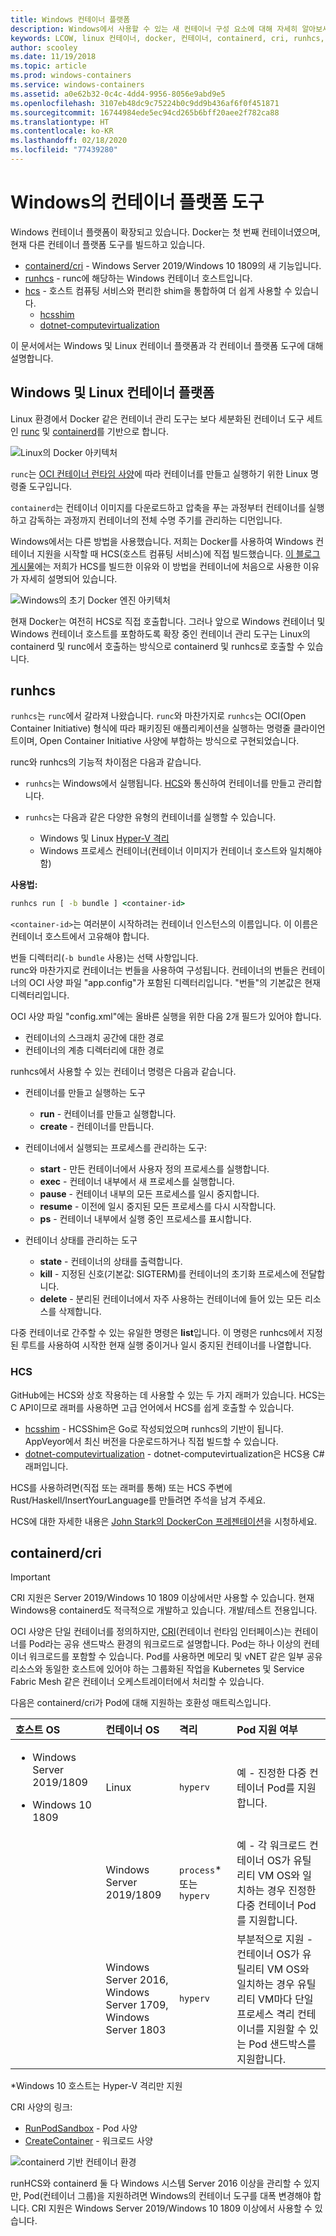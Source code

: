 ```yaml
---
title: Windows 컨테이너 플랫폼
description: Windows에서 사용할 수 있는 새 컨테이너 구성 요소에 대해 자세히 알아보세요.
keywords: LCOW, linux 컨테이너, docker, 컨테이너, containerd, cri, runhcs, runc
author: scooley
ms.date: 11/19/2018
ms.topic: article
ms.prod: windows-containers
ms.service: windows-containers
ms.assetid: a0e62b32-0c4c-4dd4-9956-8056e9abd9e5
ms.openlocfilehash: 3107eb48dc9c75224b0c9dd9b436af6f0f451871
ms.sourcegitcommit: 16744984ede5ec94cd265b6bff20aee2f782ca88
ms.translationtype: HT
ms.contentlocale: ko-KR
ms.lasthandoff: 02/18/2020
ms.locfileid: "77439280"
---
```

# <a name="container-platform-tools-on-windows"></a>Windows의 컨테이너 플랫폼 도구

Windows 컨테이너 플랫폼이 확장되고 있습니다. Docker는 첫 번째 컨테이너였으며, 현재 다른 컨테이너 플랫폼 도구를 빌드하고 있습니다.

* [containerd/cri](https://github.com/containerd/cri) - Windows Server 2019/Windows 10 1809의 새 기능입니다.
* [runhcs](https://github.com/Microsoft/hcsshim/tree/master/cmd/runhcs) - runc에 해당하는 Windows 컨테이너 호스트입니다.
* [hcs](https://docs.microsoft.com/virtualization/api/) - 호스트 컴퓨팅 서비스와 편리한 shim을 통합하여 더 쉽게 사용할 수 있습니다.
  * [hcsshim](https://github.com/microsoft/hcsshim)
  * [dotnet-computevirtualization](https://github.com/microsoft/dotnet-computevirtualization)

이 문서에서는 Windows 및 Linux 컨테이너 플랫폼과 각 컨테이너 플랫폼 도구에 대해 설명합니다.

## <a name="windows-and-linux-container-platform"></a>Windows 및 Linux 컨테이너 플랫폼

Linux 환경에서 Docker 같은 컨테이너 관리 도구는 보다 세분화된 컨테이너 도구 세트인 [runc](https://github.com/opencontainers/runc) 및 [containerd](https://containerd.io/)를 기반으로 합니다.

![Linux의 Docker 아키텍처](media/docker-on-linux.png)

`runc`는 [OCI 컨테이너 런타임 사양](https://github.com/opencontainers/runtime-spec)에 따라 컨테이너를 만들고 실행하기 위한 Linux 명령줄 도구입니다.

`containerd`는 컨테이너 이미지를 다운로드하고 압축을 푸는 과정부터 컨테이너를 실행하고 감독하는 과정까지 컨테이너의 전체 수명 주기를 관리하는 디먼입니다.

Windows에서는 다른 방법을 사용했습니다.  저희는 Docker를 사용하여 Windows 컨테이너 지원을 시작할 때 HCS(호스트 컴퓨팅 서비스)에 직접 빌드했습니다.  [이 블로그 게시물](https://techcommunity.microsoft.com/t5/Containers/Introducing-the-Host-Compute-Service-HCS/ba-p/382332)에는 저희가 HCS를 빌드한 이유와 이 방법을 컨테이너에 처음으로 사용한 이유가 자세히 설명되어 있습니다.

![Windows의 초기 Docker 엔진 아키텍처](media/hcs.png)

현재 Docker는 여전히 HCS로 직접 호출합니다. 그러나 앞으로 Windows 컨테이너 및 Windows 컨테이너 호스트를 포함하도록 확장 중인 컨테이너 관리 도구는 Linux의 containerd 및 runc에서 호출하는 방식으로 containerd 및 runhcs로 호출할 수 있습니다.

## <a name="runhcs"></a>runhcs

`runhcs`는 `runc`에서 갈라져 나왔습니다.  `runc`와 마찬가지로 `runhcs`는 OCI(Open Container Initiative) 형식에 따라 패키징된 애플리케이션을 실행하는 명령줄 클라이언트이며, Open Container Initiative 사양에 부합하는 방식으로 구현되었습니다.

runc와 runhcs의 기능적 차이점은 다음과 같습니다.

* `runhcs`는 Windows에서 실행됩니다.  [HCS](containerd.md#hcs)와 통신하여 컨테이너를 만들고 관리합니다.
* `runhcs`는 다음과 같은 다양한 유형의 컨테이너를 실행할 수 있습니다.

  * Windows 및 Linux [Hyper-V 격리](../manage-containers/hyperv-container.md)
  * Windows 프로세스 컨테이너(컨테이너 이미지가 컨테이너 호스트와 일치해야 함)

**사용법:**

``` cmd
runhcs run [ -b bundle ] <container-id>
```

`<container-id>`는 여러분이 시작하려는 컨테이너 인스턴스의 이름입니다. 이 이름은 컨테이너 호스트에서 고유해야 합니다.

번들 디렉터리(`-b bundle` 사용)는 선택 사항입니다.  
runc와 마찬가지로 컨테이너는 번들을 사용하여 구성됩니다. 컨테이너의 번들은 컨테이너의 OCI 사양 파일 "app.config"가 포함된 디렉터리입니다.  "번들"의 기본값은 현재 디렉터리입니다.

OCI 사양 파일 "config.xml"에는 올바른 실행을 위한 다음 2개 필드가 있어야 합니다.

* 컨테이너의 스크래치 공간에 대한 경로
* 컨테이너의 계층 디렉터리에 대한 경로

runhcs에서 사용할 수 있는 컨테이너 명령은 다음과 같습니다.

* 컨테이너를 만들고 실행하는 도구
  * **run** - 컨테이너를 만들고 실행합니다.
  * **create** - 컨테이너를 만듭니다.

* 컨테이너에서 실행되는 프로세스를 관리하는 도구:
  * **start** - 만든 컨테이너에서 사용자 정의 프로세스를 실행합니다.
  * **exec** - 컨테이너 내부에서 새 프로세스를 실행합니다.
  * **pause** - 컨테이너 내부의 모든 프로세스를 일시 중지합니다.
  * **resume** - 이전에 일시 중지된 모든 프로세스를 다시 시작합니다.
  * **ps** - 컨테이너 내부에서 실행 중인 프로세스를 표시합니다.

* 컨테이너 상태를 관리하는 도구
  * **state** - 컨테이너의 상태를 출력합니다.
  * **kill** - 지정된 신호(기본값: SIGTERM)를 컨테이너의 초기화 프로세스에 전달합니다.
  * **delete** - 분리된 컨테이너에서 자주 사용하는 컨테이너에 들어 있는 모든 리소스를 삭제합니다.

다중 컨테이너로 간주할 수 있는 유일한 명령은 **list**입니다.  이 명령은 runhcs에서 지정된 루트를 사용하여 시작한 현재 실행 중이거나 일시 중지된 컨테이너를 나열합니다.

### <a name="hcs"></a>HCS

GitHub에는 HCS와 상호 작용하는 데 사용할 수 있는 두 가지 래퍼가 있습니다. HCS는 C API이므로 래퍼를 사용하면 고급 언어에서 HCS를 쉽게 호출할 수 있습니다.  

* [hcsshim](https://github.com/microsoft/hcsshim) - HCSShim은 Go로 작성되었으며 runhcs의 기반이 됩니다.
AppVeyor에서 최신 버전을 다운로드하거나 직접 빌드할 수 있습니다.
* [dotnet-computevirtualization](https://github.com/microsoft/dotnet-computevirtualization) - dotnet-computevirtualization은 HCS용 C# 래퍼입니다.

HCS를 사용하려면(직접 또는 래퍼를 통해) 또는 HCS 주변에 Rust/Haskell/InsertYourLanguage를 만들려면 주석을 남겨 주세요.

HCS에 대한 자세한 내용은 [John Stark의 DockerCon 프레젠테이션](https://www.youtube.com/watch?v=85nCF5S8Qok)을 시청하세요.

## <a name="containerdcri"></a>containerd/cri

> [!IMPORTANT]
> CRI 지원은 Server 2019/Windows 10 1809 이상에서만 사용할 수 있습니다.  현재 Windows용 containerd도 적극적으로 개발하고 있습니다.
> 개발/테스트 전용입니다.

OCI 사양은 단일 컨테이너를 정의하지만, [CRI](https://github.com/kubernetes/kubernetes/blob/master/pkg/kubelet/apis/cri/runtime/v1alpha2/api.proto)(컨테이너 런타임 인터페이스)는 컨테이너를 Pod라는 공유 샌드박스 환경의 워크로드로 설명합니다.  Pod는 하나 이상의 컨테이너 워크로드를 포함할 수 있습니다.  Pod를 사용하면 메모리 및 vNET 같은 일부 공유 리소스와 동일한 호스트에 있어야 하는 그룹화된 작업을 Kubernetes 및 Service Fabric Mesh 같은 컨테이너 오케스트레이터에서 처리할 수 있습니다.

다음은 containerd/cri가 Pod에 대해 지원하는 호환성 매트릭스입니다.

| 호스트 OS | 컨테이너 OS | 격리 | Pod 지원 여부 |
|:-------------------------------------------------------------------------|:-----------------------------------------------------------------------------|:---------------------|:-----------------------------------------------------------------------------------------------------------------------------------------------------|
| <ul><li>Windows Server 2019/1809</ul></li><ul><li>Windows 10 1809</ul></li> | Linux | `hyperv` | 예 - 진정한 다중 컨테이너 Pod를 지원합니다. |
|  | Windows Server 2019/1809 | `process`* 또는 `hyperv` | 예 - 각 워크로드 컨테이너 OS가 유틸리티 VM OS와 일치하는 경우 진정한 다중 컨테이너 Pod를 지원합니다. |
|  | Windows Server 2016,</br>Windows Server 1709,</br>Windows Server 1803 | `hyperv` | 부분적으로 지원 - 컨테이너 OS가 유틸리티 VM OS와 일치하는 경우 유틸리티 VM마다 단일 프로세스 격리 컨테이너를 지원할 수 있는 Pod 샌드박스를 지원합니다. |

\*Windows 10 호스트는 Hyper-V 격리만 지원

CRI 사양의 링크:

* [RunPodSandbox](https://github.com/kubernetes/kubernetes/blob/master/pkg/kubelet/apis/cri/runtime/v1alpha2/api.proto#L24) - Pod 사양
* [CreateContainer](https://github.com/kubernetes/kubernetes/blob/master/pkg/kubelet/apis/cri/runtime/v1alpha2/api.proto#L47) - 워크로드 사양

![containerd 기반 컨테이너 환경](media/containerd-platform.png)

runHCS와 containerd 둘 다 Windows 시스템 Server 2016 이상을 관리할 수 있지만, Pod(컨테이너 그룹)을 지원하려면 Windows의 컨테이너 도구를 대폭 변경해야 합니다.  CRI 지원은 Windows Server 2019/Windows 10 1809 이상에서 사용할 수 있습니다.

